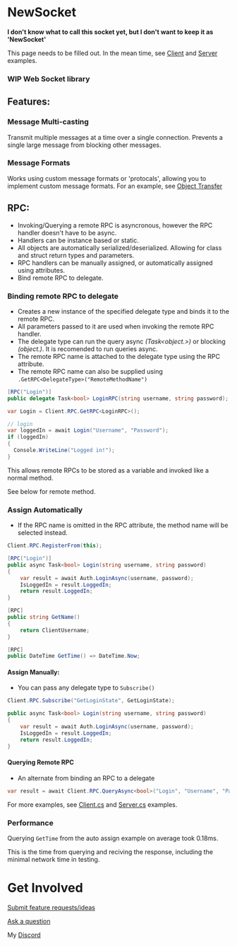 # NewSocket
**I don't know what to call this socket yet, but I don't want to keep it as 'NewSocket'**

This page needs to be filled out. In the mean time, see <a href="https://github.com/ShimmyMySherbet/NewSocket/blob/master/SocketTest/Client.cs">Client</a> and <a href="https://github.com/ShimmyMySherbet/NewSocket/blob/master/SocketTest/Server.cs">Server</a> examples.

### WIP Web Socket library

##  Features:
### Message Multi-casting
Transmit multiple messages at a time over a single connection. Prevents a single large message from blocking other messages.

### Message Formats
Works using custom message formats or 'protocals', allowing you to implement custom message formats.
For an example, see <a href="https://github.com/ShimmyMySherbet/NewSocket/blob/master/NewSocket/Protocals/OTP/ObjectTransferProtocal.cs">Object Transfer</a>

## RPC:
* Invoking/Querying a remote RPC is asyncronous, however the RPC handler doesn't have to be async.
* Handlers can be instance based or static.
* All objects are automatically serialized/deserialized. Allowing for class and struct return types and parameters.
* RPC handlers can be manually assigned, or automatically assigned using attributes.
* Bind remote RPC to delegate.

### Binding remote RPC to delegate
* Creates a new instance of the specified delegate type and binds it to the remote RPC.
* All parameters passed to it are used when invoking the remote RPC handler.
* The delegate type can run the query async *(Task<object.>)* or blocking *(object.)*. It is recomended to run queries async.
* The remote RPC name is attached to the delegate type using the RPC attribute.
* The remote RPC name can also be supplied using `.GetRPC<DelegateType>("RemoteMethodName")`
```cs
[RPC("Login")]
public delegate Task<bool> LoginRPC(string username, string password);

var Login = Client.RPC.GetRPC<LoginRPC>();

// login
var loggedIn = await Login("Username", "Password");
if (loggedIn)
{
  Console.WriteLine("Logged in!");
}
```
This allows remote RPCs to be stored as a variable and invoked like a normal method.



See below for remote method.


### Assign Automatically
* If the RPC name is omitted in the RPC attribute, the method name will be selected instead.
```cs
Client.RPC.RegisterFrom(this);

[RPC("Login")]
public async Task<bool> Login(string username, string password)
{
    var result = await Auth.LoginAsync(username, password);
    IsLoggedIn = result.LoggedIn;
    return result.LoggedIn;    
}

[RPC]
public string GetName()
{
    return ClientUsername;
}

[RPC]
public DateTime GetTime() => DateTime.Now;
```

#### Assign Manually:
* You can pass any delegate type to `Subscribe()` 
```cs
Client.RPC.Subscribe("GetLoginState", GetLoginState);

public async Task<bool> Login(string username, string password)
{
    var result = await Auth.LoginAsync(username, password);
    IsLoggedIn = result.LoggedIn;
    return result.LoggedIn;    
}
```
#### Querying Remote RPC
* An alternate from binding an RPC to a delegate
```cs
var result = await Client.RPC.QueryAsync<bool>("Login", "Username", "Password");
```

For more examples, see <a href="https://github.com/ShimmyMySherbet/NewSocket/blob/master/SocketTest/Client.cs">Client.cs</a> and <a href="https://github.com/ShimmyMySherbet/NewSocket/blob/master/SocketTest/Server.cs">Server.cs</a> examples.

### Performance
Querying `GetTime` from the auto assign example on average took 0.18ms.

This is the time from querying and reciving the response, including the minimal network time in testing.

# Get Involved

<a href="https://github.com/ShimmyMySherbet/NewSocket/discussions/categories/ideas">Submit feature requests/ideas</a>

<a href="https://github.com/ShimmyMySherbet/NewSocket/discussions/categories/q-a">Ask a question</a>

My <a href="https://discord.shimmymysherbet.com/">Discord</a>
